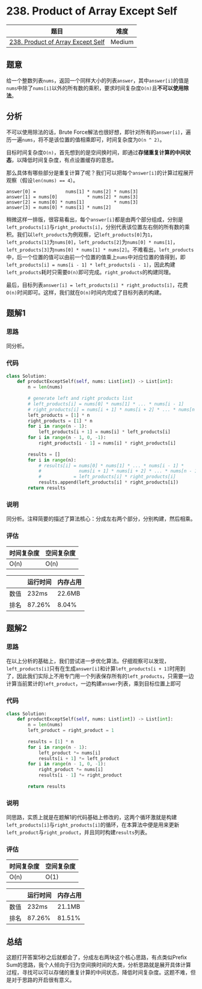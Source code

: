 # 238. Product of Array Except Self

| 题目 | 难度 |
| ---- | ---- |
| [238. Product of Array Except Self](https://leetcode.com/problems/product-of-array-except-self/) | Medium |

## 题意

给一个整数列表`nums`，返回一个同样大小的列表`answer`，其中`answer[i]`的值是`nums`中除了`nums[i]`以外的所有数的乘积，要求时间复杂度`O(n)`且**不可以使用除法**。

## 分析

不可以使用除法的话，Brute Force解法也很好想，即针对所有的`answer[i]`，遍历一遍`nums`，将不是该位置的值相乘即可，时间复杂度为`O(n ^ 2)`。

目标时间复杂度`O(n)`，首先想到的是空间换时间，即通过**存储重复计算的中间状态**，以降低时间复杂度，有点设置缓存的意思。

那么具体有哪些部分是重复计算了呢？我们可以把每个`answer[i]`的计算过程展开观察（假设`len(nums) == 4`）。

```
answer[0] =           nums[1] * nums[2] * nums[3]
answer[1] = nums[0]           * nums[2] * nums[3]
answer[2] = nums[0] * nums[1]           * nums[3]
answer[3] = nums[0] * nums[1] * nums[2]
```

稍微这样一排版，很容易看出，每个`answer[i]`都是由两个部分组成，分别是`left_products[i]`与`right_products[i]`，分别代表该位置左右侧的所有数的乘积。我们以`left_products`为例观察，记`left_products[0]`为`1`，`left_products[1]`为`nums[0]`，`left_products[2]`为`nums[0] * nums[1]`，`left_products[3]`为`nums[0] * nums[1] * nums[2]`。不难看出，`left_products`中，后一个位置的值可以由前一个位置的值乘上`nums`中对应位置的值得到，即`left_products[i] = nums[i - 1] * left_products[i - 1]`，因此构建`left_products`耗时只需要`O(n)`即可完成。`right_products`的构建同理。

最后，目标列表`answer[i] = left_products[i] * right_products[i]`，花费`O(n)`时间即可。这样，我们就在`O(n)`时间内完成了目标列表的构建。

## 题解1

### 思路

同分析。

### 代码

```python
class Solution:
    def productExceptSelf(self, nums: List[int]) -> List[int]:
        n = len(nums)
        
        # generate left and right products list
        # left_products[i] = nums[0] * nums[1] * ... * nums[i - 1]
        # right_products[i] = nums[i + 1] * nums[i + 2] * ... * nums[n - 1]
        left_products = [1] * n
        right_products = [1] * n
        for i in range(n - 1):
            left_products[i + 1] = nums[i] * left_products[i]
        for i in range(n - 1, 0, -1):
            right_products[i - 1] = nums[i] * right_products[i]
        
        results = []
        for i in range(n):
            # results[i] = nums[0] * nums[1] * ... * nums[i - 1] * 
            #              nums[i + 1] * nums[i + 2] * ... * nums[n - 1]
            #            = left_products[i] * right_products[i]
            results.append(left_products[i] * right_products[i])
        return results
```

### 说明

同分析。注释简要的描述了算法核心：分成左右两个部分，分别构建，然后相乘。

### 评估

| 时间复杂度 | 空间复杂度 |
| ---- | ---- |
| O(n) | O(n) |

| | 运行时间 | 内存占用 |
| ---- | ---- | ---- |
| 数值 | 232ms | 22.6MB |
| 排名 | 87.26% | 8.04% |

## 题解2

### 思路

在以上分析的基础上，我们尝试进一步优化算法。仔细观察可以发现，`left_products[i]`只有在生成`answer[i]`和计算`left_products[i + 1]`时用到了，因此我们实际上不用专门用一个列表保存所有的`left_products`，只需要一边计算当前累计的`left_product`，一边构建`answer`列表，乘到目标位置上即可

### 代码

```python
class Solution:
    def productExceptSelf(self, nums: List[int]) -> List[int]:
        n = len(nums)
        left_product = right_product = 1
        
        results = [1] * n
        for i in range(n - 1):
            left_product *= nums[i]
            results[i + 1] *= left_product
        for i in range(n - 1, 0, -1):
            right_product *= nums[i]
            results[i - 1] *= right_product
            
        return results
```

### 说明

同思路，实质上就是在题解1的代码基础上修改的，这两个循环激就是构建`left_products[i]`与`right_products[i]`的循环，在本算法中便是用来更新`left_product`与`right_product`，并且同时构建`results`列表。

### 评估

| 时间复杂度 | 空间复杂度 |
| ---- | ---- |
| O(n) | O(1) |

| | 运行时间 | 内存占用 |
| ---- | ---- | ---- |
| 数值 | 232ms | 21.1MB |
| 排名 | 87.26% | 81.51% |

## 总结

这题打开答案5秒之后就都会了，分成左右两块这个核心思路，有点类似Prefix Sum的思路，我个人倾向于归为空间换时间的大类，分析思路就是展开具体计算过程，寻找可以可以存储的重复计算的中间状态，降低时间复杂度。这题不难，但是对于思路的开启很有意义。
